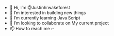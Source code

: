 - 👋 Hi, I’m @Justinhrwakeforest
- 👀 I’m interested in building new things
- 🌱 I’m currently learning Java Script
- 💞️ I’m looking to collaborate on My current project
- 📫 How to reach me :- 

<!---
Justinhrwakeforest/Justinhrwakeforest is a ✨ special ✨ repository because its `README.md` (this file) appears on your GitHub profile.
You can click the Preview link to take a look at your changes.
--->
